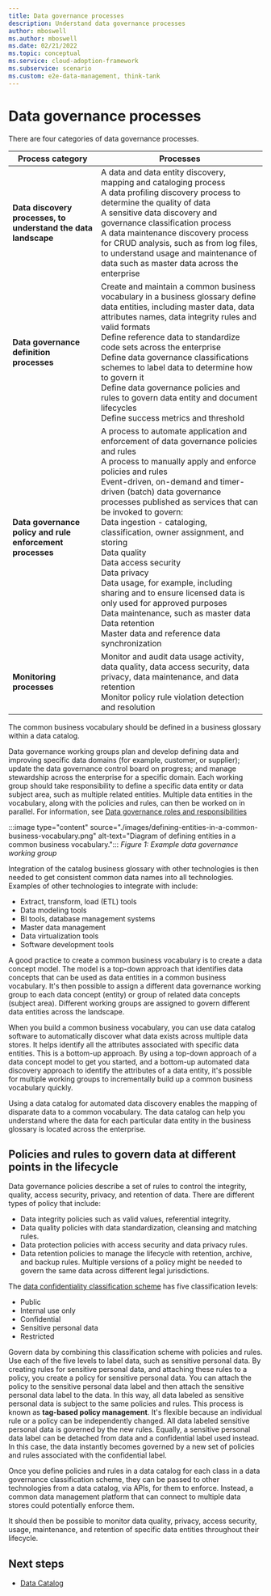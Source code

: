 ```yaml
---
title: Data governance processes
description: Understand data governance processes
author: mboswell
ms.author: mboswell
ms.date: 02/21/2022
ms.topic: conceptual
ms.service: cloud-adoption-framework
ms.subservice: scenario
ms.custom: e2e-data-management, think-tank
---
```


# Data governance processes

There are four categories of data governance processes.

|Process category|  Processes|
|--|--|
|**Data discovery processes, to understand the data landscape** | A data and data entity discovery, mapping and cataloging process <br> A data profiling discovery process to determine the quality of data <br> A sensitive data discovery and governance classification process <br> A data maintenance discovery process for CRUD analysis, such as from log files, to understand usage and maintenance of data such as master data across the enterprise |
|**Data governance definition processes** | Create and maintain a common business vocabulary in a business glossary define data entities, including master data, data attributes names, data integrity rules and valid formats <br> Define reference data to standardize code sets across the enterprise <br> Define data governance classifications schemes to label data to determine how to govern it <br> Define data governance policies and rules to govern data entity and document lifecycles <br> Define success metrics and threshold |
|**Data governance policy and rule enforcement processes** | A process to automate application and enforcement of data governance policies and rules <br> A process to manually apply and enforce policies and rules <br> Event-driven, on-demand and timer-driven (batch) data governance processes published as services that can be invoked to govern: <br> Data ingestion - cataloging, classification, owner assignment, and storing <br> Data quality <br> Data access security <br> Data privacy <br> Data usage, for example, including sharing and to ensure licensed data is only used for approved purposes <br> Data maintenance, such as master data <br> Data retention <br> Master data and reference data synchronization |
| **Monitoring processes** | Monitor and audit data usage activity, data quality, data access security, data privacy, data maintenance, and data retention <br> Monitor policy rule violation detection and resolution |

The common business vocabulary should be defined in a business glossary within a data catalog.

Data governance working groups plan and develop defining data and improving specific data domains (for example, customer, or supplier); update the data governance control board on progress; and manage stewardship across the enterprise for a specific domain. Each working group should take responsibility to define a specific data entity or data subject area, such as multiple related entities. Multiple data entities in the vocabulary, along with the policies and rules, can then be worked on in parallel. For information, see [Data governance roles and responsibilities](organize-roles-and-teams.md#data-governance-roles-and-responsibilities)

:::image type="content" source="./images/defining-entities-in-a-common-business-vocabulary.png" alt-text="Diagram of defining entities in a common business vocabulary.":::
*Figure 1: Example data governance working group*

Integration of the catalog business glossary with other technologies is then needed to get consistent common data names into all technologies. Examples of other technologies to integrate with include:

- Extract, transform, load (ETL) tools
- Data modeling tools
- BI tools, database management systems
- Master data management
- Data virtualization tools
- Software development tools

A good practice to create a common business vocabulary is to create a data concept model. The model is a top-down approach that identifies data concepts that can be used as data entities in a common business vocabulary. It's then possible to assign a different data governance working group to each data concept (entity) or group of related data concepts (subject area). Different working groups are assigned to govern different data entities across the landscape.

When you build a common business vocabulary, you can use data catalog software to automatically discover what data exists across multiple data stores. It helps identify all the attributes associated with specific data entities. This is a bottom-up approach. By using a top-down approach of a data concept model to get you started, and a bottom-up automated data discovery approach to identify the attributes of a data entity, it's possible for multiple working groups to incrementally build up a common business vocabulary quickly.

Using a data catalog for automated data discovery enables the mapping of disparate data to a common vocabulary. The data catalog can help you understand where the data for each particular data entity in the business glossary is located across the enterprise.

## Policies and rules to govern data at different points in the lifecycle

Data governance policies describe a set of rules to control the integrity, quality, access security, privacy, and retention of data. There are different types of policy that include:

- Data integrity policies such as valid values, referential integrity.
- Data quality policies with data standardization, cleansing and matching rules.
- Data protection policies with access security and data privacy rules.
- Data retention policies to manage the lifecycle with retention, archive, and backup rules. Multiple versions of a policy might be needed to govern the same data across different legal jurisdictions.

The [data confidentiality classification scheme](./govern-requirements.md#data-confidentiality-classification-scheme) has five classification levels:

- Public
- Internal use only
- Confidential
- Sensitive personal data
- Restricted

Govern data by combining this classification scheme with policies and rules. Use each of the five levels to label data, such as sensitive personal data. By creating rules for sensitive personal data, and attaching these rules to a policy, you create a policy for sensitive personal data. You can attach the policy to the sensitive personal data label and then attach the sensitive personal data label to the data. In this way, all data labeled as sensitive personal data is subject to the same policies and rules. This process is known as **tag-based policy management**. It's flexible because an individual rule or a policy can be independently changed. All data labeled sensitive personal data is governed by the new rules. Equally, a sensitive personal data label can be detached from data and a confidential label used instead. In this case, the data instantly becomes governed by a new set of policies and rules associated with the confidential label.

Once you define policies and rules in a data catalog for each class in a data governance classification scheme, they can be passed to other technologies from a data catalog, via APIs, for them to enforce. Instead, a common data management platform that can connect to multiple data stores could potentially enforce them.

It should then be possible to monitor data quality, privacy, access security, usage, maintenance, and retention of specific data entities throughout their lifecycle.

## Next steps

- [Data Catalog](govern-data-catalog.md)
